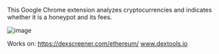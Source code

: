 This Google Chrome extension analyzes cryptocurrencies and indicates whether it is a honeypot and its fees.

![image](https://github.com/joaomlfa/is-honeypot-chrome-ext/assets/37384141/a2dc7aab-ad4d-4f91-b440-edd44ea3b73d)

Works on: 
https://dexscreener.com/ethereum/
www.dextools.io
